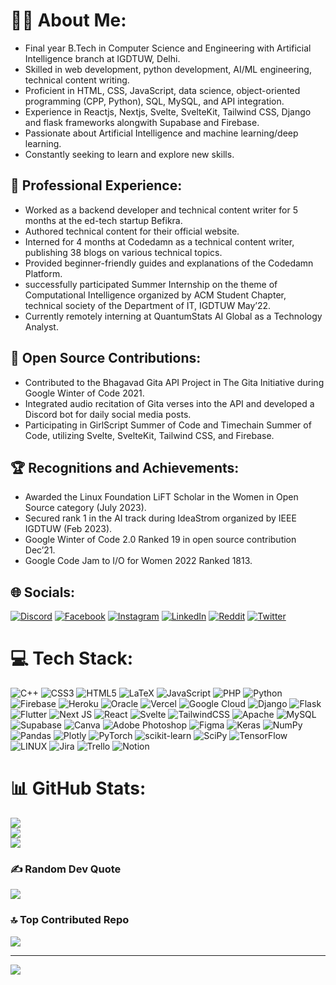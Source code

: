 # 👩‍💻 About Me:

* Final year B.Tech in Computer Science and Engineering with Artificial Intelligence branch at IGDTUW, Delhi.
* Skilled in web development, python development, AI/ML engineering, technical content writing.
* Proficient in HTML, CSS, JavaScript, data science, object-oriented programming (CPP, Python), SQL, MySQL, and API integration.
* Experience in Reactjs, Nextjs, Svelte, SvelteKit, Tailwind CSS, Django and flask frameworks alongwith Supabase and Firebase.
* Passionate about Artificial Intelligence and machine learning/deep learning.
* Constantly seeking to learn and explore new skills.

## 💼 Professional Experience:

* Worked as a backend developer and technical content writer for 5 months at the ed-tech startup Befikra.
* Authored technical content for their official website.
* Interned for 4 months at Codedamn as a technical content writer, publishing 38 blogs on various technical topics.
* Provided beginner-friendly guides and explanations of the Codedamn Platform.
* successfully participated Summer Internship on the theme of Computational Intelligence organized by ACM Student Chapter, technical society of the Department of IT, IGDTUW May’22.
* Currently remotely interning at QuantumStats AI Global as a Technology Analyst.

## 🌱 Open Source Contributions:

* Contributed to the Bhagavad Gita API Project in The Gita Initiative during Google Winter of Code 2021.
* Integrated audio recitation of Gita verses into the API and developed a Discord bot for daily social media posts.
* Participating in GirlScript Summer of Code and Timechain Summer of Code, utilizing Svelte, SvelteKit, Tailwind CSS, and Firebase.

## 🏆 Recognitions and Achievements:

* Awarded the Linux Foundation LiFT Scholar in the Women in Open Source category (July 2023).
* Secured rank 1 in the AI track during IdeaStrom organized by IEEE IGDTUW (Feb 2023).
* Google Winter of Code 2.0 Ranked 19 in open source contribution Dec’21.
* Google Code Jam to I/O for Women 2022 Ranked 1813.

## 🌐 Socials:
[![Discord](https://img.shields.io/badge/Discord-%237289DA.svg?logo=discord&logoColor=white)](https://discord.gg/srishtikumari) [![Facebook](https://img.shields.io/badge/Facebook-%231877F2.svg?logo=Facebook&logoColor=white)](https://facebook.com/https://www.facebook.com/srishtikumari2002) [![Instagram](https://img.shields.io/badge/Instagram-%23E4405F.svg?logo=Instagram&logoColor=white)](https://instagram.com/shimmer_shy6490) [![LinkedIn](https://img.shields.io/badge/LinkedIn-%230077B5.svg?logo=linkedin&logoColor=white)](https://linkedin.com/in/https://www.linkedin.com/in/srishti-kumari-2002/) [![Reddit](https://img.shields.io/badge/Reddit-%23FF4500.svg?logo=Reddit&logoColor=white)](https://reddit.com/user/https://www.reddit.com/user/Icy-Pear9260) [![Twitter](https://img.shields.io/badge/Twitter-%231DA1F2.svg?logo=Twitter&logoColor=white)](https://twitter.com/https://twitter.com/siri040202) 

# 💻 Tech Stack:
![C++](https://img.shields.io/badge/c++-%2300599C.svg?style=plastic&logo=c%2B%2B&logoColor=white) ![CSS3](https://img.shields.io/badge/css3-%231572B6.svg?style=plastic&logo=css3&logoColor=white) ![HTML5](https://img.shields.io/badge/html5-%23E34F26.svg?style=plastic&logo=html5&logoColor=white) ![LaTeX](https://img.shields.io/badge/latex-%23008080.svg?style=plastic&logo=latex&logoColor=white) ![JavaScript](https://img.shields.io/badge/javascript-%23323330.svg?style=plastic&logo=javascript&logoColor=%23F7DF1E) ![PHP](https://img.shields.io/badge/php-%23777BB4.svg?style=plastic&logo=php&logoColor=white) ![Python](https://img.shields.io/badge/python-3670A0?style=plastic&logo=python&logoColor=ffdd54) ![Firebase](https://img.shields.io/badge/firebase-%23039BE5.svg?style=plastic&logo=firebase) ![Heroku](https://img.shields.io/badge/heroku-%23430098.svg?style=plastic&logo=heroku&logoColor=white) ![Oracle](https://img.shields.io/badge/Oracle-F80000?style=plastic&logo=oracle&logoColor=white) ![Vercel](https://img.shields.io/badge/vercel-%23000000.svg?style=plastic&logo=vercel&logoColor=white) ![Google Cloud](https://img.shields.io/badge/Google%20Cloud-%234285F4.svg?style=plastic&logo=google-cloud&logoColor=white) ![Django](https://img.shields.io/badge/django-%23092E20.svg?style=plastic&logo=django&logoColor=white) ![Flask](https://img.shields.io/badge/flask-%23000.svg?style=plastic&logo=flask&logoColor=white) ![Flutter](https://img.shields.io/badge/Flutter-%2302569B.svg?style=plastic&logo=Flutter&logoColor=white) ![Next JS](https://img.shields.io/badge/Next-black?style=plastic&logo=next.js&logoColor=white) ![React](https://img.shields.io/badge/react-%2320232a.svg?style=plastic&logo=react&logoColor=%2361DAFB) ![Svelte](https://img.shields.io/badge/svelte-%23f1413d.svg?style=plastic&logo=svelte&logoColor=white) ![TailwindCSS](https://img.shields.io/badge/tailwindcss-%2338B2AC.svg?style=plastic&logo=tailwind-css&logoColor=white) ![Apache](https://img.shields.io/badge/apache-%23D42029.svg?style=plastic&logo=apache&logoColor=white) ![MySQL](https://img.shields.io/badge/mysql-%2300f.svg?style=plastic&logo=mysql&logoColor=white) 	![Supabase](https://img.shields.io/badge/Supabase-3ECF8E?style=plastic&logo=supabase&logoColor=white) ![Canva](https://img.shields.io/badge/Canva-%2300C4CC.svg?style=plastic&logo=Canva&logoColor=white) ![Adobe Photoshop](https://img.shields.io/badge/adobephotoshop-%2331A8FF.svg?style=plastic&logo=adobephotoshop&logoColor=white) 	![Figma](https://img.shields.io/badge/figma-%23F24E1E.svg?style=plastic&logo=figma&logoColor=white) ![Keras](https://img.shields.io/badge/Keras-%23D00000.svg?style=plastic&logo=Keras&logoColor=white) ![NumPy](https://img.shields.io/badge/numpy-%23013243.svg?style=plastic&logo=numpy&logoColor=white) ![Pandas](https://img.shields.io/badge/pandas-%23150458.svg?style=plastic&logo=pandas&logoColor=white) ![Plotly](https://img.shields.io/badge/Plotly-%233F4F75.svg?style=plastic&logo=plotly&logoColor=white) ![PyTorch](https://img.shields.io/badge/PyTorch-%23EE4C2C.svg?style=plastic&logo=PyTorch&logoColor=white) ![scikit-learn](https://img.shields.io/badge/scikit--learn-%23F7931E.svg?style=plastic&logo=scikit-learn&logoColor=white) ![SciPy](https://img.shields.io/badge/SciPy-%230C55A5.svg?style=plastic&logo=scipy&logoColor=%white) ![TensorFlow](https://img.shields.io/badge/TensorFlow-%23FF6F00.svg?style=plastic&logo=TensorFlow&logoColor=white) ![LINUX](https://img.shields.io/badge/Linux-FCC624?style=plastic&logo=linux&logoColor=black) ![Jira](https://img.shields.io/badge/jira-%230A0FFF.svg?style=plastic&logo=jira&logoColor=white) ![Trello](https://img.shields.io/badge/Trello-%23026AA7.svg?style=plastic&logo=Trello&logoColor=white) ![Notion](https://img.shields.io/badge/Notion-%23000000.svg?style=plastic&logo=notion&logoColor=white)
# 📊 GitHub Stats:
![](https://github-readme-stats.vercel.app/api?username=srishtikumari2002&theme=dark&hide_border=false&include_all_commits=false&count_private=false)<br/>
![](https://github-readme-streak-stats.herokuapp.com/?user=srishtikumari2002&theme=dark&hide_border=false)<br/>
![](https://github-readme-stats.vercel.app/api/top-langs/?username=srishtikumari2002&theme=dark&hide_border=false&include_all_commits=false&count_private=false&layout=compact)

### ✍️ Random Dev Quote
![](https://quotes-github-readme.vercel.app/api?type=horizontal&theme=radical)

### 🔝 Top Contributed Repo
![](https://github-contributor-stats.vercel.app/api?username=srishtikumari2002&limit=5&theme=dark&combine_all_yearly_contributions=true)

---
[![](https://visitcount.itsvg.in/api?id=srishtikumari2002&icon=1&color=0)](https://visitcount.itsvg.in)

<!-- Proudly created with GPRM ( https://gprm.itsvg.in ) -->
